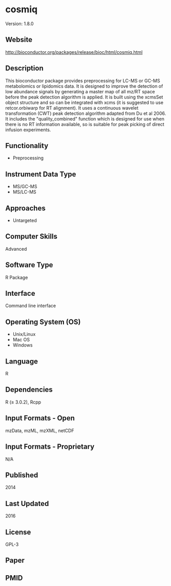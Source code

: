 # cosmiq
Version: 1.8.0

## Website
http://bioconductor.org/packages/release/bioc/html/cosmiq.html

## Description
This bioconductor package provides preprocessing for LC-MS or GC-MS metabolomics or lipidomics data. It is designed to improve the detection of low abundance signals by generating a master map of all mz/RT space before the peak detection algorithm is applied. It is built using the xcmsSet object structure and so can be integrated with xcms (it is suggested to use retcor.orbiwarp for RT alignment). It uses a continuous wavelet transformation (CWT) peak detection algorithm adapted from Du et al 2006. It includes the "quality_combined" function which is designed for use when there is no RT information available, so is suitable for peak picking of direct infusion experiments.

## Functionality
- Preprocessing

## Instrument Data Type
- MS/GC-MS
- MS/LC-MS

## Approaches
- Untargeted

## Computer Skills
Advanced

## Software Type
R Package

## Interface
Command line interface

## Operating System (OS)
- Unix/Linux
- Mac OS
- Windows

## Language
R

## Dependencies
R (≥ 3.0.2), Rcpp

## Input Formats - Open
mzData, mzML, mzXML, netCDF

## Input Formats - Proprietary
N/A

## Published
2014

## Last Updated
2016

## License
GPL-3

## Paper

## PMID
